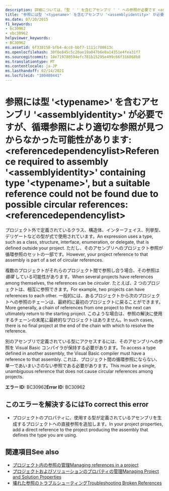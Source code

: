 ```yaml
---
description: 詳細については、「型 ' ' を含むアセンブリ ' ' への参照が必要です <assemblyidentity> <typename> が、循環参照が考えられるため、適切な参照が見つかりませんでした。 <referencedependencylist>
title: "参照には型 '<typename>' を含むアセンブリ '<assemblyidentity>' が必要ですが、循環参照により適切な参照が見つからなかった可能性があります: <referencedependencylist>"
ms.date: 07/20/2015
f1_keywords:
- bc30962
- vbc30962
helpviewer_keywords:
- BC30962
ms.assetid: 6f338158-bfb4-4cc0-bbf7-1111c708613c
ms.openlocfilehash: 30f0e845c5c20ae19a047b6e0a14351e4fea31f7
ms.sourcegitcommit: 10e719780594efc781b15295e499c66f316068b8
ms.translationtype: MT
ms.contentlocale: ja-JP
ms.lasthandoff: 02/14/2021
ms.locfileid: "100480441"
---
```

# <a name="reference-required-to-assembly-assemblyidentity-containing-type-typename-but-a-suitable-reference-could-not-be-found-due-to-possible-circular-references-referencedependencylist"></a><span data-ttu-id="b8996-103">参照には型 '\<typename>' を含むアセンブリ '\<assemblyidentity>' が必要ですが、循環参照により適切な参照が見つからなかった可能性があります: \<referencedependencylist></span><span class="sxs-lookup"><span data-stu-id="b8996-103">Reference required to assembly '\<assemblyidentity>' containing type '\<typename>', but a suitable reference could not be found due to possible circular references: \<referencedependencylist></span></span>

<span data-ttu-id="b8996-104">プロジェクト外で定義されているクラス、構造体、インターフェイス、列挙型、デリゲートなどの型が式で使用されています。</span><span class="sxs-lookup"><span data-stu-id="b8996-104">An expression uses a type, such as a class, structure, interface, enumeration, or delegate, that is defined outside your project.</span></span> <span data-ttu-id="b8996-105">ただし、そのアセンブリへのプロジェクト参照が循環参照のセットの一部です。</span><span class="sxs-lookup"><span data-stu-id="b8996-105">However, your project reference to that assembly is part of a set of circular references.</span></span>  
  
 <span data-ttu-id="b8996-106">複数のプロジェクトがそれらのプロジェクト間で参照し合う場合、その参照は *循環* している可能性があります。</span><span class="sxs-lookup"><span data-stu-id="b8996-106">When several projects have references among themselves, the references can be *circular*.</span></span> <span data-ttu-id="b8996-107">たとえば、2 つのプロジェクトは、相互に参照できます。</span><span class="sxs-lookup"><span data-stu-id="b8996-107">For example, two projects can have references to each other.</span></span> <span data-ttu-id="b8996-108">一般的には、あるプロジェクトから次のプロジェクトへの参照のチェーンは、最終的に最初のプロジェクトに戻ることができます。</span><span class="sxs-lookup"><span data-stu-id="b8996-108">More generally, a chain of references from one project to the next can ultimately return to the starting project.</span></span> <span data-ttu-id="b8996-109">このような場合は、参照の解決に使用するチェーンの末尾に最終的なプロジェクトはありません。</span><span class="sxs-lookup"><span data-stu-id="b8996-109">In such cases, there is no final project at the end of the chain with which to resolve the reference.</span></span>  
  
 <span data-ttu-id="b8996-110">別のアセンブリで定義されている型にアクセスするには、そのアセンブリへの参照を Visual Basic コンパイラが保持する必要があります。</span><span class="sxs-lookup"><span data-stu-id="b8996-110">To access a type defined in another assembly, the Visual Basic compiler must have a reference to that assembly.</span></span> <span data-ttu-id="b8996-111">これは、プロジェクト間の循環参照にならない、単一であいまいさのない参照である必要があります。</span><span class="sxs-lookup"><span data-stu-id="b8996-111">This must be a single, unambiguous reference that does not cause circular references among projects.</span></span>  
  
 <span data-ttu-id="b8996-112">**エラー ID:** BC30962</span><span class="sxs-lookup"><span data-stu-id="b8996-112">**Error ID:** BC30962</span></span>  
  
## <a name="to-correct-this-error"></a><span data-ttu-id="b8996-113">このエラーを解決するには</span><span class="sxs-lookup"><span data-stu-id="b8996-113">To correct this error</span></span>  
  
- <span data-ttu-id="b8996-114">プロジェクトのプロパティに、使用する型が定義されているアセンブリを生成するプロジェクトへの直接参照を追加します。</span><span class="sxs-lookup"><span data-stu-id="b8996-114">In your project properties, add a direct reference to the project producing the assembly that defines the type you are using.</span></span>  
  
## <a name="see-also"></a><span data-ttu-id="b8996-115">関連項目</span><span class="sxs-lookup"><span data-stu-id="b8996-115">See also</span></span>

- [<span data-ttu-id="b8996-116">プロジェクト内の参照の管理</span><span class="sxs-lookup"><span data-stu-id="b8996-116">Managing references in a project</span></span>](/visualstudio/ide/managing-references-in-a-project)
- [<span data-ttu-id="b8996-117">プロジェクトおよびソリューションのプロパティの管理</span><span class="sxs-lookup"><span data-stu-id="b8996-117">Managing Project and Solution Properties</span></span>](/visualstudio/ide/managing-project-and-solution-properties)
- [<span data-ttu-id="b8996-118">壊れた参照のトラブルシューティング</span><span class="sxs-lookup"><span data-stu-id="b8996-118">Troubleshooting Broken References</span></span>](/visualstudio/ide/troubleshooting-broken-references)
